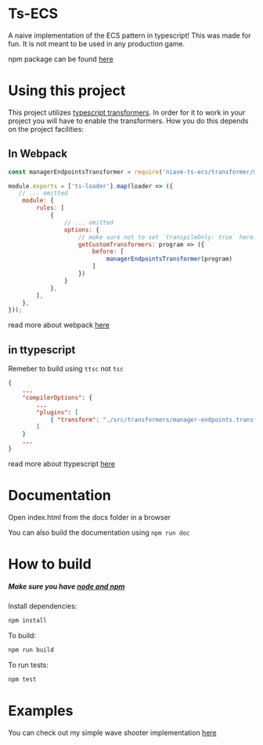 # Ts-ECS
A naive implementation of the ECS pattern in typescript! This was made for fun. 
It is not meant to be used in any production game.

npm package can be found [here](https://www.npmjs.com/package/naive-ts-ecs)

# Using this project
This project utilizes [typescript transformers](https://github.com/madou/typescript-transformer-handbook). In order for it to work in your project you will have to enable the transformers. How you do this depends on the project facilities:

## In Webpack
```js
const managerEndpointsTransformer = require('niave-ts-ecs/transformer/manager-endpoints.transformer.ts').default; // <--

module.exports = ['ts-loader'].map(loader => ({
   // ... omitted
    module: {
        rules: [
            {
                // ... omitted
                options: {
                    // make sure not to set `transpileOnly: true` here, otherwise it will not work
                    getCustomTransformers: program => ({
                        before: [
                            managerEndpointsTransformer(program)
                        ]
                    })
                }
            },
        ],
    },
}));
```
read more about webpack [here](https://webpack.js.org/guides/getting-started/)

## in ttypescript
Remeber to build using `ttsc` not `tsc`
```json
{
    ...
    "compilerOptions": {
        ...
        "plugins": [
            { "transform": "./src/transformers/manager-endpoints.transformer.ts" },
        ]
    }
    ...
}
```
read more about ttypescript [here](https://github.com/cevek/ttypescript)

# Documentation
Open index.html from the docs folder in a browser

You can also build the documentation using
``npm run doc``

# How to build
##### Make sure you have [node and npm](https://www.npmjs.com/get-npm) 

Install dependencies:
```bash 
npm install
```

To build:
```bash 
npm run build
```

To run tests: 
```bash 
npm test
```

# Examples
You can check out my simple wave shooter implementation [here](https://github.com/Avokadoen/ts-ecs-waveshoot)